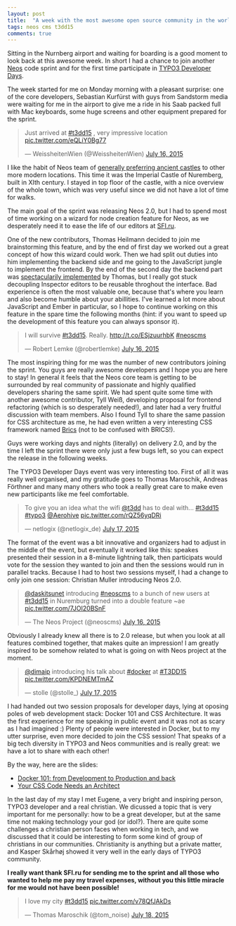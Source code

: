 ```yaml
---
layout: post
title:  "A week with the most awesome open source community in the world"
tags: neos cms t3dd15
comments: true
---
```


Sitting in the Nurnberg airport and waiting for boarding is a good moment to look back at this awesome week. In short I had a chance to join another [Neos](http://neos.io) code sprint and for the first time participate in [TYPO3 Developer Days](http://t3dd15.typo3.org).

The week started for me on Monday morning with a pleasant surprise: one of the core developers, Sebastian Kurfürst with guys from Sandstorm media were waiting for me in the airport to give me a ride in his Saab packed full with Mac keyboards, some huge screens and other equipment prepared for the sprint.

<blockquote class="twitter-tweet" lang="en"><p lang="en" dir="ltr">Just arrived at <a href="https://twitter.com/hashtag/t3dd15?src=hash">#t3dd15</a> , very impressive location <a href="http://t.co/eQLiY0Bg77">pic.twitter.com/eQLiY0Bg77</a></p>&mdash; WeissheitenWien (@WeissheitenWien) <a href="https://twitter.com/WeissheitenWien/status/621632949734273024">July 16, 2015</a></blockquote>
<script async src="//platform.twitter.com/widgets.js" charset="utf-8"></script>

I like the habit of Neos team of [generally preferring ancient castles](http://dimaip.github.io/2014/10/05/the-code-sprint/) to other more modern locations. This time it was the Imperial Castle of Nuremberg, built in XIth century. I stayed in top floor of the castle, with a nice overview of the whole town, which was very useful since we did not have a lot of time for walks.

The main goal of the sprint was releasing Neos 2.0, but I had to spend most of time working on a wizard for node creation feature for Neos, as we desperately need it to ease the life of our editors at [SFI.ru](http://sfi.ru).

One of the new contributors, Thomas Heilmann decided to join me brainstorming this feature, and by the end of first day we worked out a great concept of how this wizard could work. Then we had split out duties into him implementing the backend side and me going to the JavaScript jungle to implement the frontend. By the end of the second day the backend part was [spectacularily implemented](https://review.typo3.org/#/c/41200/) by Thomas, but I really got stuck decoupling Inspector editors to be reusable throghout the interface. Bad experience is often the most valuable one, because that's where you learn and also become humble about your abillities. I've learned a lot more about JavaScript and Ember in particular, so I hope to continue working on this feature in the spare time the following months (hint: if you want to speed up the development of this feature you can always sponsor it).

<blockquote class="twitter-tweet" lang="en"><p lang="en" dir="ltr">I will survive <a href="https://twitter.com/hashtag/t3dd15?src=hash">#t3dd15</a>. Really. <a href="http://t.co/ESjzuurhbK">http://t.co/ESjzuurhbK</a> <a href="https://twitter.com/hashtag/neoscms?src=hash">#neoscms</a></p>&mdash; Robert Lemke (@robertlemke) <a href="https://twitter.com/robertlemke/status/621797889426202624">July 16, 2015</a></blockquote>
<script async src="//platform.twitter.com/widgets.js" charset="utf-8"></script>

The most inspiring thing for me was the number of new contributors joining the sprint. You guys are really awesome developers and I hope you are here to stay! In general it feels that the Neos core team is getting to be surrounded by real community of passionate and highly qualified developers sharing the same spirit.
We had spent quite some time with another awesome contributor, Tyll Weiß, developing proposal for frontend refactoring (which is so desperately needed!), and later had a very fruitful discussion with team members. Also I found Tyll to  share the same passion for CSS architecture as me, he had even written a very interesting CSS framework named [Brics](https://inkdpixels.github.io/Brics/) (not to be confused with BRICS!).

Guys were working days and nights (literally) on delivery 2.0, and by the time I left the sprint there were only just a few bugs left, so you can expect the release in the following weeks.

The TYPO3 Developer Days event was very interesting too. First of all it was really well organised, and my gratitude goes to Thomas Maroschik, 
Andreas Förthner and many many others who took a really great care to make even new participants like me feel comfortable.

<blockquote class="twitter-tweet" lang="en"><p lang="en" dir="ltr">To give you an idea what the wifi <a href="https://twitter.com/t3dd">@t3dd</a> has to deal with... <a href="https://twitter.com/hashtag/t3dd15?src=hash">#t3dd15</a> <a href="https://twitter.com/hashtag/typo3?src=hash">#typo3</a> <a href="https://twitter.com/Aerohive">@Aerohive</a> <a href="http://t.co/rQZ56yqDRi">pic.twitter.com/rQZ56yqDRi</a></p>&mdash; netlogix (@netlogix_de) <a href="https://twitter.com/netlogix_de/status/622047953826525185">July 17, 2015</a></blockquote>
<script async src="//platform.twitter.com/widgets.js" charset="utf-8"></script>

The format of the event was a bit innovative and organizers had to adjust in the middle of the event, but eventually it worked like this: speakes presented their session in a 8-minute lightning talk, then participats would vote for the session they wanted to join and then the sessions would run in parallel tracks. Because I had to host two sessions myself, I had a change to only join one session: Christian Muller introducing Neos 2.0.

<blockquote class="twitter-tweet" lang="en"><p lang="en" dir="ltr"><a href="https://twitter.com/daskitsunet">@daskitsunet</a> introducing <a href="https://twitter.com/hashtag/neoscms?src=hash">#neoscms</a> to a bunch of new users at <a href="https://twitter.com/hashtag/t3dd15?src=hash">#t3dd15</a> in Nuremburg turned into a double feature ~ae <a href="http://t.co/7JOI20BSnF">pic.twitter.com/7JOI20BSnF</a></p>&mdash; The Neos Project (@neoscms) <a href="https://twitter.com/neoscms/status/621711630817210368">July 16, 2015</a></blockquote>
<script async src="//platform.twitter.com/widgets.js" charset="utf-8"></script>

Obviously I already knew all there is to 2.0 release, but when you look at all features combined together, that makes quite an impression! I am greatly inspired to be somehow related to what is going on with Neos project at the moment.

<blockquote class="twitter-tweet" lang="en"><p lang="en" dir="ltr"><a href="https://twitter.com/dimaip">@dimaip</a> introducing his talk about <a href="https://twitter.com/hashtag/docker?src=hash">#docker</a> at <a href="https://twitter.com/hashtag/T3DD15?src=hash">#T3DD15</a> <a href="http://t.co/KPDNEMTmAZ">pic.twitter.com/KPDNEMTmAZ</a></p>&mdash; stolle (@stolle_) <a href="https://twitter.com/stolle_/status/621947112134189056">July 17, 2015</a></blockquote>
<script async src="//platform.twitter.com/widgets.js" charset="utf-8"></script>

I had handed out two session proposals for developer days, lying at oposing poles of web development stack: Docker 101 and CSS Architecture. It was the first experience for me speaking in public event and it was not as scary as I had imagined :) Plenty of people were interested in Docker, but to my utter surprise, even more decided to join the CSS session! That speaks of a big tech diversity in TYPO3 and Neos communities and is really great: we have a lot to share with each other!

By the way, here are the slides:

* [Docker 101: from Development to Production and back](http://dimaip.github.io/slides/docker101.html)
* [Your CSS Code Needs an Architect](http://dimaip.github.io/slides/cssarchitecture.html)

In the last day of my stay I met Eugene, a very bright and inspiring person, TYPO3 developer and a real christian. We dicussed a topic that is very important for me personally: how to be a great developer, but at the same time not making technology your god (or idol?). There are quite some challenges a christian person faces when working in tech, and we discussed that it could be interesting to form some kind of group of christians in our communities. Christianity is anything but a private matter, and Kasper Skårhøj showed it very well in the early days of TYPO3 community.


**I really want thank SFI.ru for sending me to the sprint and all those who wanted to help me pay my travel expenses, without you this little miracle for me would not have been possible!**


<blockquote class="twitter-tweet" lang="en"><p lang="en" dir="ltr">I love my city <a href="https://twitter.com/hashtag/t3dd15?src=hash">#t3dd15</a> <a href="http://t.co/v78QfJAkDs">pic.twitter.com/v78QfJAkDs</a></p>&mdash; Thomas Maroschik (@tom_noise) <a href="https://twitter.com/tom_noise/status/622357219548483585">July 18, 2015</a></blockquote>
<script async src="//platform.twitter.com/widgets.js" charset="utf-8"></script>

